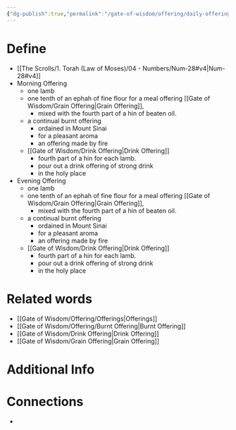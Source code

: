 ```yaml
---
{"dg-publish":true,"permalink":"/gate-of-wisdom/offering/daily-offering/","tags":["#GateWisdom","#Offering","#D","#O"]}
---
```


# Define
- [[The Scrolls/1. Torah (Law of Moses)/04 - Numbers/Num-28#v4\|Num-28#v4]]
- Morning Offering
	- one lamb
	- one tenth of an ephah of fine flour for a meal offering [[Gate of Wisdom/Grain Offering\|Grain Offering]], 
		- mixed with the fourth part of a hin of beaten oil. 
	- a continual burnt offering 
		- ordained in Mount Sinai 
		- for a pleasant aroma
		- an offering made by fire
	- [[Gate of Wisdom/Drink Offering\|Drink Offering]] 
		- fourth part of a hin for each lamb. 
		- pour out a drink offering of strong drink
		- in the holy place
- Evening Offering
	- one lamb
	- one tenth of an ephah of fine flour for a meal offering [[Gate of Wisdom/Grain Offering\|Grain Offering]], 
		- mixed with the fourth part of a hin of beaten oil. 
	- a continual burnt offering 
		- ordained in Mount Sinai 
		- for a pleasant aroma
		- an offering made by fire
	- [[Gate of Wisdom/Drink Offering\|Drink Offering]] 
		- fourth part of a hin for each lamb. 
		- pour out a drink offering of strong drink
		- in the holy place 



# Related words
- [[Gate of Wisdom/Offering/Offerings\|Offerings]]
- [[Gate of Wisdom/Offering/Burnt Offering\|Burnt Offering]]
- [[Gate of Wisdom/Drink Offering\|Drink Offering]]
- [[Gate of Wisdom/Grain Offering\|Grain Offering]]

# Additional Info


# Connections
- 

